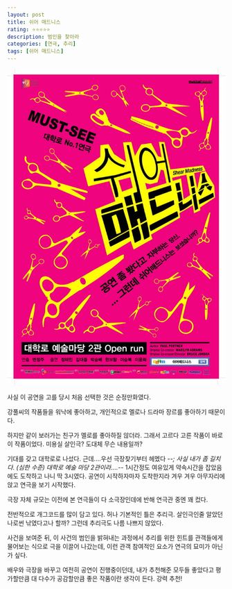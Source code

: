 ```yaml
---
layout: post
title: 쉬어 매드니스
rating: ⭐️⭐️⭐️⭐️⭐️
description: 범인을 찾아라
categories: [연극, 추리]
tags: [쉬어 매드니스]
---
```


![쉬어 매드니스](../../images/2009/shear_madness.jpg)

사실 이 공연을 고를 당시 처음 선택한 것은 순정만화였다.

강풀씨의 작품들을 워낙에 좋아하고, 개인적으로 멜로나 드라마 장르를 좋아하기 때문이다.

하지만 같이 보러가는 친구가 멜로를 좋아하질 않더라. 그래서 고르다 고른 작품이 바로 이 작품이었다.
미용실 살인극? 도대체 무슨 내용일까?

기대를 갖고 대학로로 나섰다.
근데....우선 극장찾기부터 헤멨다 -_-; 사실 내가 좀 길치다. (심한 수준)
대학로 예술 마당 2관이라....-_- 1시간정도 여유있게 약속시간을 잡았음에도 도착하고 나니 딱 3시였다. 공연이 시작하자마자 도착한지라 겨우 겨우 아무자리에 앉고 연극을 보기 시작했다.

극장 자체 규모는 이전에 본 연극들이 다 소극장인데에 반해 연극관 중엔 꽤 컸다. 

전반적으로 개그코드를 많이 담고 있다. 허나 기본적인 틀은 추리극. 살인극인줄 알았던 나로썬 낚였다고나 할까?
그런데 추리극도 나름 나쁘지 않았다.

사건을 보여준 뒤, 이 사건의 범인을 밝혀내는 과정에서 추리를 위한 힌트를 관객들에게 물어보는 식으로 극을 이끌어 나갔는데, 이런 관객 참여적인 요소가 연극의 묘미가 아닌가 싶다.

배우와 극장을 바꾸고 여전히 공연이 진행중이던데, 내가 추천해준 모두들 좋았다고 평가할만큼 대 다수가 공감할만큼 좋은 작품이란 생각이 든다. 강력 추천!